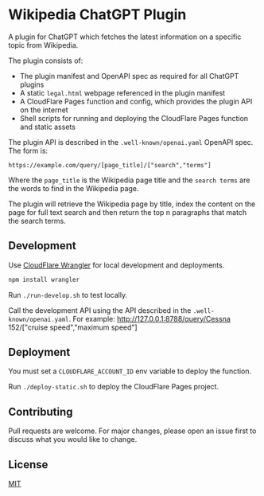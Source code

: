 # Wikipedia ChatGPT Plugin

A plugin for ChatGPT which fetches the latest information on a specific topic from Wikipedia. 

The plugin consists of:
* The plugin manifest and OpenAPI spec as required for all ChatGPT plugins
* A static `legal.html` webpage referenced in the plugin manifest  
* A CloudFlare Pages function and config, which provides the plugin API on the internet
* Shell scripts for running and deploying the CloudFlare Pages function and static assets

The plugin API is described in the `.well-known/openai.yaml` OpenAPI spec. The form is:
```
https://example.com/query/[page_title]/["search","terms"]
```
Where the `page_title` is the Wikipedia page title and the `search terms` are the words to find in the Wikipedia page.

The plugin will retrieve the Wikipedia page by title, index the content on the page for full text search and then return the top n paragraphs that match the search terms.

## Development

Use [CloudFlare Wrangler](https://developers.cloudflare.com/workers/wrangler/install-and-update/) for local development and deployments.

```bash
npm install wrangler
```

Run `./run-develop.sh` to test locally.

Call the development API using the API described in the `.well-known/openai.yaml`. For example:
http://127.0.0.1:8788/query/Cessna 152/["cruise speed","maximum speed"]


## Deployment

You must set a `CLOUDFLARE_ACCOUNT_ID` env variable to deploy the function.

Run `./deploy-static.sh` to deploy the CloudFlare Pages project.

## Contributing

Pull requests are welcome. For major changes, please open an issue first
to discuss what you would like to change.

## License

[MIT](https://choosealicense.com/licenses/mit/)

